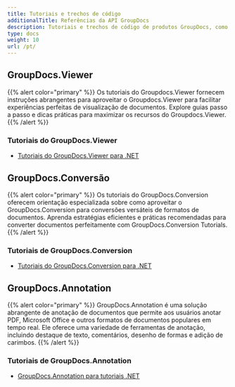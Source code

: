 ```yaml
---
title: Tutoriais e trechos de código
additionalTitle: Referências da API GroupDocs
description: Tutoriais e trechos de código de produtos GroupDocs, como GroupDocs.Viewer, GroupDocs.Annotation, GroupDocs.Conversion e outros produtos.
type: docs
weight: 10
url: /pt/
---
```


## GroupDocs.Viewer
{{% alert color="primary" %}}
Os tutoriais do Groupdocs.Viewer fornecem instruções abrangentes para aproveitar o Groupdocs.Viewer para facilitar experiências perfeitas de visualização de documentos. Explore guias passo a passo e dicas práticas para maximizar os recursos do Groupdocs.Viewer.
{{% /alert %}}

### Tutoriais do GroupDocs.Viewer
- [Tutoriais do GroupDocs.Viewer para .NET](../viewer/pt/net/)


## GroupDocs.Conversão
{{% alert color="primary" %}}
Os tutoriais do GroupDocs.Conversion oferecem orientação especializada sobre como aproveitar o GroupDocs.Conversion para conversões versáteis de formatos de documentos. Aprenda estratégias eficientes e práticas recomendadas para converter documentos perfeitamente com GroupDocs.Conversion Tutorials.
{{% /alert %}}

### Tutoriais de GroupDocs.Conversion
- [Tutoriais do GroupDocs.Conversion para .NET](../conversion/pt/net/)


## GroupDocs.Annotation
{{% alert color="primary" %}}
GroupDocs.Annotation é uma solução abrangente de anotação de documentos que permite aos usuários anotar PDF, Microsoft Office e outros formatos de documentos populares em tempo real. Ele oferece uma variedade de ferramentas de anotação, incluindo destaque de texto, comentários, desenho de formas e adição de carimbos.
{{% /alert %}}

### Tutoriais de GroupDocs.Annotation
- [GroupDocs.Annotation para tutoriais .NET](../annotation/net/)
